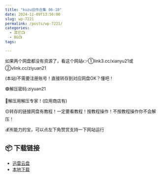 ```yaml
---
title: "kuzu旧作合集 06-10"
date: 2024-11-09T13:56:00
slug: wp-7221
permalink: /posts/wp-7221/
categories:
  - 其它📺
  - BG📺
tags:

---
```


如果两个网盘都没有资源了，看这个网站👉①link3.cc/xianyu21或②vlink.cc/ziyuan21

(本站)不需要注册账号！直接转存到对应网盘OK？懂吧！

🟢解压密码:ziyuan21

🔵解压用解压专家！(应用商店有)

🟡转存的链接网盘有教程！一定要看教程！按教程操作！不按教程操作你不会解压！

💰🈶能力的宝，可以点左下角赞赏支持一下网站运行

## 📦 下载链接
- [迅雷云盘](https://blziyuan21.com/pay-download/7221?key=887128089b&down_id=0)
- [本地下载](https://blziyuan21.com/pay-download/7221?key=887128089b&down_id=1)

